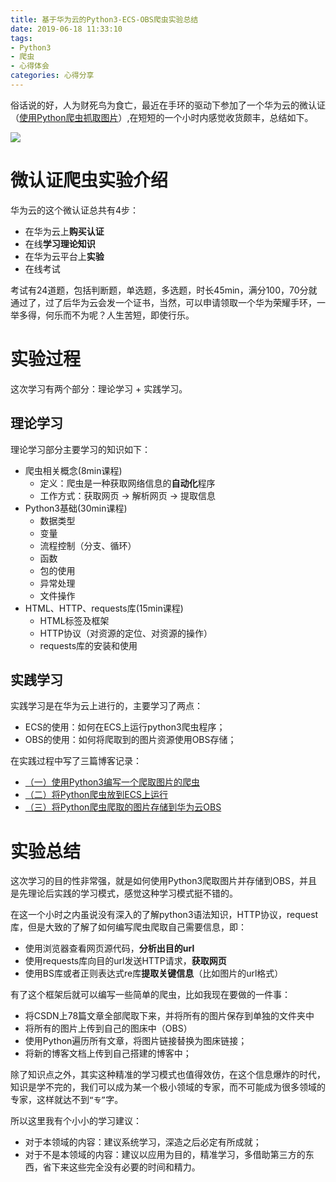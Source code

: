 ```yaml
---
title: 基于华为云的Python3-ECS-OBS爬虫实验总结
date: 2019-06-18 11:33:10
tags:
- Python3 
- 爬虫 
- 心得体会
categories: 心得分享
---
```

俗话说的好，人为财死鸟为食亡，最近在手环的驱动下参加了一个华为云的微认证（[使用Python爬虫抓取图片](https://edu.huaweicloud.com/certifications/d1e210806e2640938f9d7a0923410565)）,在短短的一个小时内感觉收货颇丰，总结如下。

![](http://mculover666.cn/huawei-cloud-python.jpg)

<!--more-->

# 微认证爬虫实验介绍
华为云的这个微认证总共有4步：

- 在华为云上**购买认证**
- 在线**学习理论知识**
- 在华为云平台上**实验**
- 在线考试

考试有24道题，包括判断题，单选题，多选题，时长45min，满分100，70分就通过了，过了后华为云会发一个证书，当然，可以申请领取一个华为荣耀手环，一举多得，何乐而不为呢？人生苦短，即使行乐。

# 实验过程
这次学习有两个部分：理论学习 + 实践学习。

## 理论学习
理论学习部分主要学习的知识如下：

- 爬虫相关概念(8min课程)
  * 定义：爬虫是一种获取网络信息的**自动化**程序
  * 工作方式：获取网页 -> 解析网页 -> 提取信息
- Python3基础(30min课程)
  * 数据类型
  * 变量
  * 流程控制（分支、循环）
  * 函数
  * 包的使用
  * 异常处理
  * 文件操作
- HTML、HTTP、requests库(15min课程)
  * HTML标签及框架
  * HTTP协议（对资源的定位、对资源的操作）
  * requests库的安装和使用

## 实践学习
实践学习是在华为云上进行的，主要学习了两点：

- ECS的使用：如何在ECS上运行python3爬虫程序；
- OBS的使用：如何将爬取到的图片资源使用OBS存储；

在实践过程中写了三篇博客记录：

- [（一）使用Python3编写一个爬取图片的爬虫](https://blog.csdn.net/Mculover666/article/details/92163122)
- [（二）将Python爬虫放到ECS上运行](https://blog.csdn.net/Mculover666/article/details/92360302)
- [（三）将Python爬虫爬取的图片存储到华为云OBS](https://blog.csdn.net/Mculover666/article/details/92392178)

# 实验总结
这次学习的目的性非常强，就是如何使用Python3爬取图片并存储到OBS，并且是先理论后实践的学习模式，感觉这种学习模式挺不错的。

在这一个小时之内虽说没有深入的了解python3语法知识，HTTP协议，request库，但是大致的了解了如何编写爬虫爬取自己需要信息，即：

- 使用浏览器查看网页源代码，**分析出目的url**
- 使用requests库向目的url发送HTTP请求，**获取网页**
- 使用BS库或者正则表达式re库**提取关键信息**（比如图片的url格式）

有了这个框架后就可以编写一些简单的爬虫，比如我现在要做的一件事：

- 将CSDN上78篇文章全部爬取下来，并将所有的图片保存到单独的文件夹中
- 将所有的图片上传到自己的图床中（OBS）
- 使用Python遍历所有文章，将图片链接替换为图床链接；
- 将新的博客文档上传到自己搭建的博客中；

除了知识点之外，其实这种精准的学习模式也值得效仿，在这个信息爆炸的时代，知识是学不完的，我们可以成为某一个极小领域的专家，而不可能成为很多领域的专家，这样就达不到`“专”`字。

所以这里我有个小小的学习建议：

- 对于本领域的内容：建议系统学习，深造之后必定有所成就；
- 对于不是本领域的内容：建议以应用为目的，精准学习，多借助第三方的东西，省下来这些完全没有必要的时间和精力。



